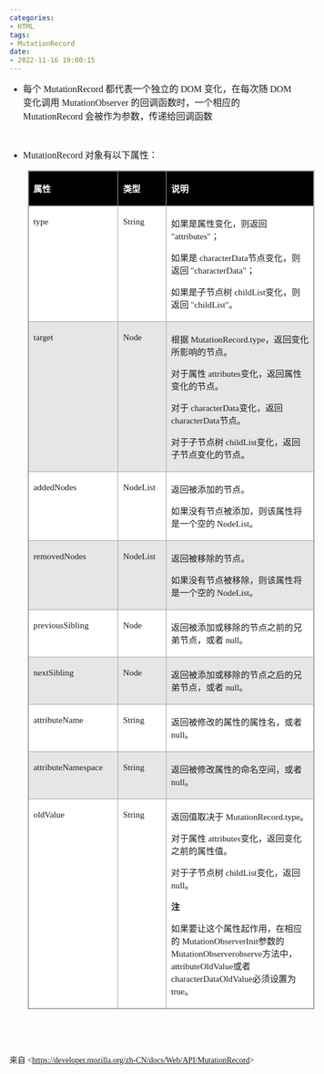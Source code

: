 ```yaml
---
categories:
- HTML
tags:
- MutationRecord
date:
- 2022-11-16 19:00:15
---
```


<ul style="list-style-type:disc">
    <li><span style="font-size:12.0pt"><span style="font-family:&quot;Microsoft YaHei UI&quot;">每个</span></span><span
            style="font-size:12.0pt"><span style="font-family:&quot;Comic Sans MS&quot;"> MutationRecord
            </span></span><span style="font-size:12.0pt"><span
                style="font-family:&quot;Microsoft YaHei UI&quot;">都代表一个独立的</span></span><span
            style="font-size:12.0pt"><span style="font-family:&quot;Comic Sans MS&quot;"> DOM </span></span><span
            style="font-size:12.0pt"><span style="font-family:&quot;Microsoft YaHei UI&quot;">变化，在每次随</span></span><span
            style="font-size:12.0pt"><span style="font-family:&quot;Comic Sans MS&quot;"> DOM </span></span><span
            style="font-size:12.0pt"><span style="font-family:&quot;Microsoft YaHei UI&quot;">变化调用</span></span><span
            style="font-size:12.0pt"><span style="font-family:&quot;Comic Sans MS&quot;"> MutationObserver
            </span></span><span style="font-size:12.0pt"><span
                style="font-family:&quot;Microsoft YaHei UI&quot;">的回调函数时，一个相应的</span></span><span
            style="font-size:12.0pt"><span style="font-family:&quot;Comic Sans MS&quot;"> MutationRecord
            </span></span><span style="font-size:12.0pt"><span
                style="font-family:&quot;Microsoft YaHei UI&quot;">会被作为参数，传递给回调函数</span></span></li>
</ul>
<p><span style="font-size:10.0pt"><span style="font-family:Calibri"><span
                style="color:#4e4e4e">&nbsp;</span></span></span></p>
<ul style="list-style-type:disc">
    <li><span style="font-size:12.0pt"><span style="font-family:&quot;Comic Sans MS&quot;">MutationRecord</span></span>
        <span style="font-size:12.0pt"><span style="font-family:&quot;Microsoft YaHei UI&quot;">对象有以下属性：</span></span>
    </li>
</ul>
<table cellspacing="0" summary=""
    style="border-collapse:collapse; border-color:#a3a3a3; border-style:solid; border-width:1px; margin-left:32px"
    class=" cke_show_border">
    <tbody>
        <tr>
            <td
                style="background-color:black; border-bottom:1px solid #a3a3a3; border-left:1px solid #a3a3a3; border-right:1px solid #a3a3a3; border-top:1px solid #a3a3a3; vertical-align:top; width:1.834in">
                <p><span style="font-size:11.5pt"><span style="font-family:&quot;Microsoft YaHei UI&quot;"><span
                                style="color:white"><strong>属性</strong></span></span></span></p>
            </td>
            <td
                style="background-color:black; border-bottom:1px solid #a3a3a3; border-left:1px solid #a3a3a3; border-right:1px solid #a3a3a3; border-top:1px solid #a3a3a3; vertical-align:top; width:.9159in">
                <p><span style="font-size:11.5pt"><span style="font-family:&quot;Microsoft YaHei UI&quot;"><span
                                style="color:white"><strong>类型</strong></span></span></span></p>
            </td>
            <td
                style="background-color:black; border-bottom:1px solid #a3a3a3; border-left:1px solid #a3a3a3; border-right:1px solid #a3a3a3; border-top:1px solid #a3a3a3; vertical-align:top; width:4.0416in">
                <p><span style="font-size:11.5pt"><span style="font-family:&quot;Microsoft YaHei UI&quot;"><span
                                style="color:white"><strong>说明</strong></span></span></span></p>
            </td>
        </tr>
        <tr>
            <td
                style="background-color:white; border-bottom:1px solid #a3a3a3; border-left:1px solid #a3a3a3; border-right:1px solid #a3a3a3; border-top:1px solid #a3a3a3; vertical-align:top; width:1.834in">
                <p><span style="font-size:11.5pt"><span style="font-family:&quot;Comic Sans MS&quot;">type</span></span>
                </p>
            </td>
            <td
                style="background-color:white; border-bottom:1px solid #a3a3a3; border-left:1px solid #a3a3a3; border-right:1px solid #a3a3a3; border-top:1px solid #a3a3a3; vertical-align:top; width:.9159in">
                <p><span style="font-size:11.5pt"><span
                            style="font-family:&quot;Comic Sans MS&quot;">String</span></span></p>
            </td>
            <td
                style="background-color:white; border-bottom:1px solid #a3a3a3; border-left:1px solid #a3a3a3; border-right:1px solid #a3a3a3; border-top:1px solid #a3a3a3; vertical-align:top; width:4.0694in">
                <p><span style="font-size:11.5pt"><span style="font-family:&quot;Microsoft YaHei UI&quot;">如果是属性变化，则返回
                        </span><span style="font-family:&quot;Comic Sans MS&quot;">"attributes"</span><span
                            style="font-family:&quot;Microsoft YaHei UI&quot;">；</span></span></p>
                <p><span style="font-size:11.5pt"><span style="font-family:&quot;Microsoft YaHei UI&quot;">如果是
                        </span><span style="font-family:&quot;Comic Sans MS&quot;">characterData</span><span
                            style="font-family:&quot;Microsoft YaHei UI&quot;">节点变化，则返回 </span><span
                            style="font-family:&quot;Comic Sans MS&quot;">"characterData"</span><span
                            style="font-family:&quot;Microsoft YaHei UI&quot;">；</span></span></p>
                <p><span style="font-size:11.5pt"><span style="font-family:&quot;Microsoft YaHei UI&quot;">如果是子节点树
                        </span><span style="font-family:&quot;Comic Sans MS&quot;">childList</span><span
                            style="font-family:&quot;Microsoft YaHei UI&quot;">变化，则返回 </span><span
                            style="font-family:&quot;Comic Sans MS&quot;">"childList"</span><span
                            style="font-family:&quot;Microsoft YaHei UI&quot;">。</span></span></p>
            </td>
        </tr>
        <tr>
            <td
                style="background-color:#e7e6e6; border-bottom:1px solid #a3a3a3; border-left:1px solid #a3a3a3; border-right:1px solid #a3a3a3; border-top:1px solid #a3a3a3; vertical-align:top; width:1.834in">
                <p><span style="font-size:11.5pt"><span
                            style="font-family:&quot;Comic Sans MS&quot;">target</span></span></p>
            </td>
            <td
                style="background-color:#e7e6e6; border-bottom:1px solid #a3a3a3; border-left:1px solid #a3a3a3; border-right:1px solid #a3a3a3; border-top:1px solid #a3a3a3; vertical-align:top; width:.9159in">
                <p><span style="font-size:11.5pt"><span style="font-family:&quot;Comic Sans MS&quot;">Node</span></span>
                </p>
            </td>
            <td
                style="background-color:#e7e6e6; border-bottom:1px solid #a3a3a3; border-left:1px solid #a3a3a3; border-right:1px solid #a3a3a3; border-top:1px solid #a3a3a3; vertical-align:top; width:4.0694in">
                <p><span style="font-size:11.5pt"><span style="font-family:&quot;Microsoft YaHei UI&quot;">根据
                        </span><span style="font-family:&quot;Comic Sans MS&quot;">MutationRecord.type</span><span
                            style="font-family:&quot;Microsoft YaHei UI&quot;">，返回变化所影响的节点。</span></span></p>
                <p><span style="font-size:11.5pt"><span style="font-family:&quot;Microsoft YaHei UI&quot;">对于属性
                        </span><span style="font-family:&quot;Comic Sans MS&quot;">attributes</span><span
                            style="font-family:&quot;Microsoft YaHei UI&quot;">变化，返回属性变化的节点。</span></span></p>
                <p><span style="font-size:11.5pt"><span style="font-family:&quot;Microsoft YaHei UI&quot;">对于
                        </span><span style="font-family:&quot;Comic Sans MS&quot;">characterData</span><span
                            style="font-family:&quot;Microsoft YaHei UI&quot;">变化，返回 </span><span
                            style="font-family:&quot;Comic Sans MS&quot;">characterData</span><span
                            style="font-family:&quot;Microsoft YaHei UI&quot;">节点。</span></span></p>
                <p><span style="font-size:11.5pt"><span style="font-family:&quot;Microsoft YaHei UI&quot;">对于子节点树
                        </span><span style="font-family:&quot;Comic Sans MS&quot;">childList</span><span
                            style="font-family:&quot;Microsoft YaHei UI&quot;">变化，返回子节点变化的节点。</span></span></p>
            </td>
        </tr>
        <tr>
            <td
                style="background-color:white; border-bottom:1px solid #a3a3a3; border-left:1px solid #a3a3a3; border-right:1px solid #a3a3a3; border-top:1px solid #a3a3a3; vertical-align:top; width:1.834in">
                <p><span style="font-size:11.5pt"><span
                            style="font-family:&quot;Comic Sans MS&quot;">addedNodes</span></span></p>
            </td>
            <td
                style="background-color:white; border-bottom:1px solid #a3a3a3; border-left:1px solid #a3a3a3; border-right:1px solid #a3a3a3; border-top:1px solid #a3a3a3; vertical-align:top; width:.9159in">
                <p><span style="font-size:11.5pt"><span
                            style="font-family:&quot;Comic Sans MS&quot;">NodeList</span></span></p>
            </td>
            <td
                style="background-color:white; border-bottom:1px solid #a3a3a3; border-left:1px solid #a3a3a3; border-right:1px solid #a3a3a3; border-top:1px solid #a3a3a3; vertical-align:top; width:4.0694in">
                <p><span style="font-size:11.5pt"><span
                            style="font-family:&quot;Microsoft YaHei UI&quot;">返回被添加的节点。</span></span></p>
                <p><span style="font-size:11.5pt"><span
                            style="font-family:&quot;Microsoft YaHei UI&quot;">如果没有节点被添加，则该属性将是一个空的 </span><span
                            style="font-family:&quot;Comic Sans MS&quot;">NodeList</span><span
                            style="font-family:&quot;Microsoft YaHei UI&quot;">。</span></span></p>
            </td>
        </tr>
        <tr>
            <td
                style="background-color:#e7e6e6; border-bottom:1px solid #a3a3a3; border-left:1px solid #a3a3a3; border-right:1px solid #a3a3a3; border-top:1px solid #a3a3a3; vertical-align:top; width:1.834in">
                <p><span style="font-size:11.5pt"><span
                            style="font-family:&quot;Comic Sans MS&quot;">removedNodes</span></span></p>
            </td>
            <td
                style="background-color:#e7e6e6; border-bottom:1px solid #a3a3a3; border-left:1px solid #a3a3a3; border-right:1px solid #a3a3a3; border-top:1px solid #a3a3a3; vertical-align:top; width:.9159in">
                <p><span style="font-size:11.5pt"><span
                            style="font-family:&quot;Comic Sans MS&quot;">NodeList</span></span></p>
            </td>
            <td
                style="background-color:#e7e6e6; border-bottom:1px solid #a3a3a3; border-left:1px solid #a3a3a3; border-right:1px solid #a3a3a3; border-top:1px solid #a3a3a3; vertical-align:top; width:4.0694in">
                <p><span style="font-size:11.5pt"><span
                            style="font-family:&quot;Microsoft YaHei UI&quot;">返回被移除的节点。</span></span></p>
                <p><span style="font-size:11.5pt"><span
                            style="font-family:&quot;Microsoft YaHei UI&quot;">如果没有节点被移除，则该属性将是一个空的 </span><span
                            style="font-family:&quot;Comic Sans MS&quot;">NodeList</span><span
                            style="font-family:&quot;Microsoft YaHei UI&quot;">。</span></span></p>
            </td>
        </tr>
        <tr>
            <td
                style="background-color:white; border-bottom:1px solid #a3a3a3; border-left:1px solid #a3a3a3; border-right:1px solid #a3a3a3; border-top:1px solid #a3a3a3; vertical-align:top; width:1.834in">
                <p><span style="font-size:11.5pt"><span
                            style="font-family:&quot;Comic Sans MS&quot;">previousSibling</span></span></p>
            </td>
            <td
                style="background-color:white; border-bottom:1px solid #a3a3a3; border-left:1px solid #a3a3a3; border-right:1px solid #a3a3a3; border-top:1px solid #a3a3a3; vertical-align:top; width:.9159in">
                <p><span style="font-size:11.5pt"><span style="font-family:&quot;Comic Sans MS&quot;">Node</span></span>
                </p>
            </td>
            <td
                style="background-color:white; border-bottom:1px solid #a3a3a3; border-left:1px solid #a3a3a3; border-right:1px solid #a3a3a3; border-top:1px solid #a3a3a3; vertical-align:top; width:4.0694in">
                <p><span style="font-size:11.5pt"><span
                            style="font-family:&quot;Microsoft YaHei UI&quot;">返回被添加或移除的节点之前的兄弟节点，或者 </span><span
                            style="font-family:&quot;Comic Sans MS&quot;">null</span><span
                            style="font-family:&quot;Microsoft YaHei UI&quot;">。</span></span></p>
            </td>
        </tr>
        <tr>
            <td
                style="background-color:#e7e6e6; border-bottom:1px solid #a3a3a3; border-left:1px solid #a3a3a3; border-right:1px solid #a3a3a3; border-top:1px solid #a3a3a3; vertical-align:top; width:1.834in">
                <p><span style="font-size:11.5pt"><span
                            style="font-family:&quot;Comic Sans MS&quot;">nextSibling</span></span></p>
            </td>
            <td
                style="background-color:#e7e6e6; border-bottom:1px solid #a3a3a3; border-left:1px solid #a3a3a3; border-right:1px solid #a3a3a3; border-top:1px solid #a3a3a3; vertical-align:top; width:.9159in">
                <p><span style="font-size:11.5pt"><span style="font-family:&quot;Comic Sans MS&quot;">Node</span></span>
                </p>
            </td>
            <td
                style="background-color:#e7e6e6; border-bottom:1px solid #a3a3a3; border-left:1px solid #a3a3a3; border-right:1px solid #a3a3a3; border-top:1px solid #a3a3a3; vertical-align:top; width:4.0694in">
                <p><span style="font-size:11.5pt"><span
                            style="font-family:&quot;Microsoft YaHei UI&quot;">返回被添加或移除的节点之后的兄弟节点，或者 </span><span
                            style="font-family:&quot;Comic Sans MS&quot;">null</span><span
                            style="font-family:&quot;Microsoft YaHei UI&quot;">。</span></span></p>
            </td>
        </tr>
        <tr>
            <td
                style="background-color:white; border-bottom:1px solid #a3a3a3; border-left:1px solid #a3a3a3; border-right:1px solid #a3a3a3; border-top:1px solid #a3a3a3; vertical-align:top; width:1.834in">
                <p><span style="font-size:11.5pt"><span
                            style="font-family:&quot;Comic Sans MS&quot;">attributeName</span></span></p>
            </td>
            <td
                style="background-color:white; border-bottom:1px solid #a3a3a3; border-left:1px solid #a3a3a3; border-right:1px solid #a3a3a3; border-top:1px solid #a3a3a3; vertical-align:top; width:.9159in">
                <p><span style="font-size:11.5pt"><span
                            style="font-family:&quot;Comic Sans MS&quot;">String</span></span></p>
            </td>
            <td
                style="background-color:white; border-bottom:1px solid #a3a3a3; border-left:1px solid #a3a3a3; border-right:1px solid #a3a3a3; border-top:1px solid #a3a3a3; vertical-align:top; width:4.0416in">
                <p><span style="font-size:11.5pt"><span
                            style="font-family:&quot;Microsoft YaHei UI&quot;">返回被修改的属性的属性名，或者 </span><span
                            style="font-family:&quot;Comic Sans MS&quot;">null</span><span
                            style="font-family:&quot;Microsoft YaHei UI&quot;">。</span></span></p>
            </td>
        </tr>
        <tr>
            <td
                style="background-color:#e7e6e6; border-bottom:1px solid #a3a3a3; border-left:1px solid #a3a3a3; border-right:1px solid #a3a3a3; border-top:1px solid #a3a3a3; vertical-align:top; width:1.834in">
                <p><span style="font-size:11.5pt"><span
                            style="font-family:&quot;Comic Sans MS&quot;">attributeNamespace</span></span></p>
            </td>
            <td
                style="background-color:#e7e6e6; border-bottom:1px solid #a3a3a3; border-left:1px solid #a3a3a3; border-right:1px solid #a3a3a3; border-top:1px solid #a3a3a3; vertical-align:top; width:.9159in">
                <p><span style="font-size:11.5pt"><span
                            style="font-family:&quot;Comic Sans MS&quot;">String</span></span></p>
            </td>
            <td
                style="background-color:#e7e6e6; border-bottom:1px solid #a3a3a3; border-left:1px solid #a3a3a3; border-right:1px solid #a3a3a3; border-top:1px solid #a3a3a3; vertical-align:top; width:4.0416in">
                <p><span style="font-size:11.5pt"><span
                            style="font-family:&quot;Microsoft YaHei UI&quot;">返回被修改属性的命名空间，或者 </span><span
                            style="font-family:&quot;Comic Sans MS&quot;">null</span><span
                            style="font-family:&quot;Microsoft YaHei UI&quot;">。</span></span></p>
            </td>
        </tr>
        <tr>
            <td
                style="background-color:white; border-bottom:1px solid #a3a3a3; border-left:1px solid #a3a3a3; border-right:1px solid #a3a3a3; border-top:1px solid #a3a3a3; vertical-align:top; width:1.834in">
                <p><span style="font-size:11.5pt"><span
                            style="font-family:&quot;Comic Sans MS&quot;">oldValue</span></span></p>
            </td>
            <td
                style="background-color:white; border-bottom:1px solid #a3a3a3; border-left:1px solid #a3a3a3; border-right:1px solid #a3a3a3; border-top:1px solid #a3a3a3; vertical-align:top; width:.9159in">
                <p><span style="font-size:11.5pt"><span
                            style="font-family:&quot;Comic Sans MS&quot;">String</span></span></p>
            </td>
            <td
                style="background-color:white; border-bottom:1px solid #a3a3a3; border-left:1px solid #a3a3a3; border-right:1px solid #a3a3a3; border-top:1px solid #a3a3a3; vertical-align:top; width:4.1451in">
                <p><span style="font-size:11.5pt"><span style="font-family:&quot;Microsoft YaHei UI&quot;">返回值取决于
                        </span><span style="font-family:&quot;Comic Sans MS&quot;">MutationRecord.type</span><span
                            style="font-family:&quot;Microsoft YaHei UI&quot;">。</span></span></p>
                <p><span style="font-size:11.5pt"><span style="font-family:&quot;Microsoft YaHei UI&quot;">对于属性
                        </span><span style="font-family:&quot;Comic Sans MS&quot;">attributes</span><span
                            style="font-family:&quot;Microsoft YaHei UI&quot;">变化，返回变化之前的属性值。</span></span></p>
                <p><span style="font-size:11.5pt"><span style="font-family:&quot;Microsoft YaHei UI&quot;">对于子节点树
                        </span><span style="font-family:&quot;Comic Sans MS&quot;">childList</span><span
                            style="font-family:&quot;Microsoft YaHei UI&quot;">变化，返回 </span><span
                            style="font-family:&quot;Comic Sans MS&quot;">null</span><span
                            style="font-family:&quot;Microsoft YaHei UI&quot;">。</span></span></p>
                <p><span style="font-size:11.5pt"><span
                            style="font-family:&quot;Microsoft YaHei UI&quot;"><strong>注</strong></span></span></p>
                <p><span style="font-size:11.5pt"><span
                            style="font-family:&quot;Microsoft YaHei UI&quot;">如果要让这个属性起作用，在相应的 </span><span
                            style="font-family:&quot;Comic Sans MS&quot;">MutationObserverInit</span><span
                            style="font-family:&quot;Microsoft YaHei UI&quot;">参数的</span><span
                            style="font-family:&quot;Comic Sans MS&quot;">MutationObserverobserve</span><span
                            style="font-family:&quot;Microsoft YaHei UI&quot;">方法中，</span><span
                            style="font-family:&quot;Comic Sans MS&quot;">attributeOldValue</span><span
                            style="font-family:&quot;Microsoft YaHei UI&quot;">或者 </span><span
                            style="font-family:&quot;Comic Sans MS&quot;">characterDataOldValue</span><span
                            style="font-family:&quot;Microsoft YaHei UI&quot;">必须设置为 </span><span
                            style="font-family:&quot;Comic Sans MS&quot;">true</span><span
                            style="font-family:&quot;Microsoft YaHei UI&quot;">。</span></span></p>
            </td>
        </tr>
    </tbody>
</table>
<p><span style="font-size:11.0pt"><span style="font-family:Calibri">&nbsp;</span></span></p>
<p><br></p>
<p><span style="font-family:宋体">来自</span><span style="font-family:Calibri"> &lt;</span><a
        data-cke-saved-href="https://developer.mozilla.org/zh-CN/docs/Web/API/MutationRecord"
        href="https://developer.mozilla.org/zh-CN/docs/Web/API/MutationRecord"><span
            style="font-family:Calibri">https://developer.mozilla.org/zh-CN/docs/Web/API/MutationRecord</span></a><span
        style="font-family:Calibri">&gt; </span></p>